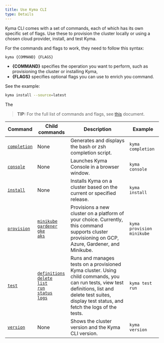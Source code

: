 ```yaml
---
title: Use Kyma CLI
type: Details
---
```


Kyma CLI comes with a set of commands, each of which has its own specific set of flags. Use these to provision the cluster locally or using a chosen cloud provider, install, and test Kyma. 

For the commands and flags to work, they need to follow this syntax:

```bash
kyma {COMMAND} {FLAGS}
```

- **{COMMAND}** specifies the operation you want to perform, such as provisioning the cluster or installing Kyma,
- **{FLAGS}** specifies optional flags you can use to enrich you command.

See the example:

```bash
kyma install --source=latest
```

The 

>**TIP:** For the full list of commands and flags, see [this](https://github.com/kyma-project/cli/tree/master/docs/gen-docs) document.

|     Command        | Child commands   |  Description  | Example |
|--------------------|----------------|---------------|---------|
| [`completion`](/docs/gen-docs/kyma_completion.md)| None| Generates and displays the bash or zsh completion script. | `kyma completion`|
| [`console`](/docs/gen-docs/kyma_console.md)| None| Launches Kyma Console in a browser window. | `kyma console` |
| [`install`](/docs/gen-docs/kyma_install.md)| None| Installs Kyma on a cluster based on the current or specified release. | `kyma install`|
| [`provision`](/docs/gen-docs/kyma_provision.md)| [`minikube`](/docs/gen-docs/kyma_provision_minikube.md)<br> [`gardener`](/docs/gen-docs/kyma_provision_gardener.md) <br> [`gke`](/docs/gen-docs/kyma_provision_gke.md) <br> [`aks`](/docs/gen-docs/kyma_provision_aks.md)| Provisions a new cluster on a platform of your choice. Currently, this command supports cluster provisioning on GCP, Azure, Gardener, and Minikube. | `kyma provision minikube`|
| [`test`](/docs/gen-docs/kyma_test.md)|[`definitions`](/docs/gen-docs/kyma_test_definitions.md)<br> [`delete`](/docs/gen-docs/kyma_test_delete.md) <br> [`list`](/docs/gen-docs/kyma_test_list.md) <br> [`run`](/docs/gen-docs/kyma_test_run.md) <br> [`status`](/docs/gen-docs/kyma_test_status.md)<br> [`logs`](/docs/gen-docs/kyma_test_logs.md) <br> | Runs and manages tests on a provisioned Kyma cluster. Using child commands, you can run tests, view test definitions, list and delete test suites, display test status, and fetch the logs of the tests.| `kyma test run` |
| [`version`](/docs/gen-docs/kyma_version.md)|None| Shows the cluster version and the Kyma CLI version.| `kyma version` |

